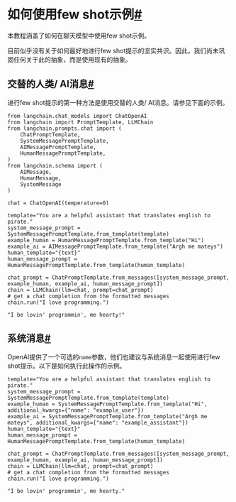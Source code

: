 

如何使用few shot示例[#](#how-to-use-few-shot-examples "此标题的永久链接")
===========================================================

本教程涵盖了如何在聊天模型中使用few shot示例。

目前似乎没有关于如何最好地进行few shot提示的坚实共识。因此，我们尚未巩固任何关于此的抽象，而是使用现有的抽象。

交替的人类/ AI消息[#](#alternating-human-ai-messages "此标题的永久链接")
---------------------------------------------------------

进行few shot提示的第一种方法是使用交替的人类/ AI消息。请参见下面的示例。

```
from langchain.chat_models import ChatOpenAI
from langchain import PromptTemplate, LLMChain
from langchain.prompts.chat import (
    ChatPromptTemplate,
    SystemMessagePromptTemplate,
    AIMessagePromptTemplate,
    HumanMessagePromptTemplate,
)
from langchain.schema import (
    AIMessage,
    HumanMessage,
    SystemMessage
)

```

```
chat = ChatOpenAI(temperature=0)

```

```
template="You are a helpful assistant that translates english to pirate."
system_message_prompt = SystemMessagePromptTemplate.from_template(template)
example_human = HumanMessagePromptTemplate.from_template("Hi")
example_ai = AIMessagePromptTemplate.from_template("Argh me mateys")
human_template="{text}"
human_message_prompt = HumanMessagePromptTemplate.from_template(human_template)

```

```
chat_prompt = ChatPromptTemplate.from_messages([system_message_prompt, example_human, example_ai, human_message_prompt])
chain = LLMChain(llm=chat, prompt=chat_prompt)
# get a chat completion from the formatted messages
chain.run("I love programming.")

```

```
"I be lovin' programmin', me hearty!"

```

系统消息[#](#system-messages "此标题的永久链接")
------------------------------------

OpenAI提供了一个可选的`name`参数，他们也建议与系统消息一起使用进行few shot提示。以下是如何执行此操作的示例。

```
template="You are a helpful assistant that translates english to pirate."
system_message_prompt = SystemMessagePromptTemplate.from_template(template)
example_human = SystemMessagePromptTemplate.from_template("Hi", additional_kwargs={"name": "example_user"})
example_ai = SystemMessagePromptTemplate.from_template("Argh me mateys", additional_kwargs={"name": "example_assistant"})
human_template="{text}"
human_message_prompt = HumanMessagePromptTemplate.from_template(human_template)

```

```
chat_prompt = ChatPromptTemplate.from_messages([system_message_prompt, example_human, example_ai, human_message_prompt])
chain = LLMChain(llm=chat, prompt=chat_prompt)
# get a chat completion from the formatted messages
chain.run("I love programming.")

```

```
"I be lovin' programmin', me hearty."

```

